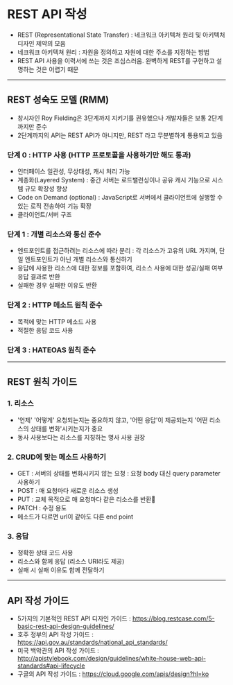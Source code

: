 # REST API 작성

- REST (Representational State Transfer) : 네크워크 아키텍쳐 원리 및 아키텍처 디자인 제약의 모음
- 네크워크 아키텍쳐 원리 : 자원을 정의하고 자원에 대한 주소를 지정하는 방법
- REST API 사용을 이력서에 쓰는 것은 조심스러움. 완벽하게 REST를 구현하고 설명하는 것은 어렵기 때문

***

## REST 성숙도 모델 (RMM)
- 창시자인 Roy Fielding은 3단계까지 지키기를 권유했으나 개발자들은 보통 2단계까지만 준수
- 2단계까지의 API는 REST API가 아니지만, REST 라고 무분별하게 통용되고 있음

### 단계 0 : HTTP 사용 (HTTP 프로토콜을 사용하기만 해도 통과)
- 인터페이스 일관성, 무상태성, 캐시 처리 가능
- 계층화(Layered System) : 중간 서버는 로드밸런싱이나 공유 캐시 기능으로 시스템 규모 확장성 향상
- Code on Demand (optional) : JavaScript로 서버에서 클라이언트에 실행할 수 있는 로직 전송하여 기능 확장
- 클라이언트/서버 구조 

### 단계 1 : 개별 리소스와 통신 준수
- 엔드포인트를 접근하려는 리소스에 따라 분리 : 각 리소스가 고유의 URL 가지며, 단일 엔트포인트가 아닌 개별 리소스와 통신하기
- 응답에 사용한 리소스에 대한 정보를 포함하여, 리소스 사용에 대한 성공/실패 여부 응답 결과로 반환
- 실패한 경우 실패한 이유도 반환

### 단계 2 : HTTP 메소드 원칙 준수
- 목적에 맞는 HTTP 메소드 사용
- 적절한 응답 코드 사용

### 단계 3 : HATEOAS 원칙 준수

***

## REST 원칙 가이드

### 1. 리소스
- '언제' '어떻게' 요청되는지는 중요하지 않고, '어떤 응답'이 제공되는지 '어떤 리소스의 상태를 변화'시키는지가 중요
- 동사 사용보다는 리소스를 지칭하는 명사 사용 권장

### 2. CRUD에 맞는 메소드 사용하기
- GET : 서버의 상태를 변화시키지 않는 요청 : 요청 body 대신 query parameter 사용하기
- POST : 매 요청마다 새로운 리소스 생성
- PUT : 교체 목적으로 매 요청마다 같은 리소스를 반환
- PATCH : 수정 용도
- 메소드가 다르면 url이 같아도 다른 end point

### 3. 응답
- 정확한 상태 코드 사용
- 리소스와 함께 응답 (리소스 URI라도 제공)
- 실패 시 실패 이유도 함께 전달하기

***

## API 작성 가이드
- 5가지의 기본적인 REST API 디자인 가이드 : https://blog.restcase.com/5-basic-rest-api-design-guidelines/
- 호주 정부의 API 작성 가이드 : https://api.gov.au/standards/national_api_standards/
- 미국 백악관의 API 작성 가이드 : http://apistylebook.com/design/guidelines/white-house-web-api-standards#api-lifecycle
- 구글의 API 작성 가이드 : https://cloud.google.com/apis/design?hl=ko